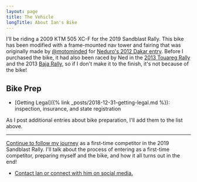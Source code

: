 ```yaml
---
layout: page
title: The Vehicle
longTitle: About Ian's Bike
---
```


I'll be riding a 2009 KTM 505 XC-F for the 2019 Sandblast Rally. This bike has been modified with a frame-mounted nav tower and fairing that was originally made by [@motominded](https://www.instagram.com/motominded/) for [Neduro's 2012 Dakar entry](https://advrider.com/f/threads/707131/). Before I purchased the bike, it had also been raced by Ned in the [2013 Touareg Rally](https://advrider.com/f/threads/862074/) and the 2013 [Baja Rally](https://www.bajarallymoto.com/), so if I don't make it to the finish, it's not because of the bike!

## Bike Prep

* [Getting Legal]({% link _posts/2018-12-31-getting-legal.md %}): inspection, insurance, and state registration

As I post additional entries about bike preparation, I'll add them to the list above.

----

[Continue to follow my journey](/) as a first-time competitor in the 2019 Sandblast Rally. I'll talk about the process of entering as a first-time competitor, preparing myself and the bike, and how it all turns out in the end!

* [Contact Ian or connect with him on social media.](/contact.html)